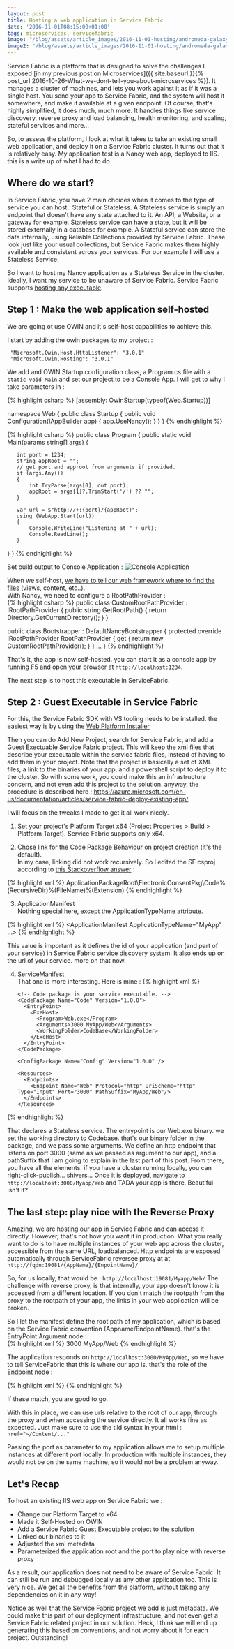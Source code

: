```yaml
---
layout: post
title: Hosting a web application in Service Fabric
date: '2016-11-01T08:15:00+01:00'
tags: microservices, servicefabric
image: "/blog/assets/article_images/2016-11-01-hosting/andromeda-galaxy.jpg"
image2: "/blog/assets/article_images/2016-11-01-hosting/andromeda-galaxy.jpg"
---
```


Service Fabric is a platform that is designed to solve the challenges I exposed [in my previous post on Microservices]({{ site.baseurl }}{% post_url 2016-10-26-What-we-dont-tell-you-about-microservices %}).
It manages a cluster of machines, and lets you work against it as if it was a single host. You send your app to Service Fabric, and the system will host it somewhere, and make it available at a given endpoint.
Of course, that's highly simplified, it does much, much more. It handles things like service discovery, reverse proxy and load balancing, health monitoring, and scaling, stateful services and more...

So, to assess the platform, I look at what it takes to take an existing small web application, and deploy it on a Service Fabric cluster.
It turns out that it is relatively easy.
My application test is a Nancy web app, deployed to IIS. this is a write up of what I had to do.

## Where do we start?

In Service Fabric, you have 2 main choices when it comes to the type of service you can host : Stateful or Stateless.
A Stateless service is simply an endpoint that doesn't have any state attached to it. An API, a Website, or a gateway for example. Stateless service can have a state, but it will be stored externally in a database for example.
A Stateful service can store the data internally, using Reliable Collections provided by Service Fabric. These look just like your usual collections, but Service Fabric makes them highly available and consistent across your services.
For our example I will use a Stateless Service.

So I want to host my Nancy application as a Stateless Service in the cluster. Ideally, I want my service to be unaware of Service Fabric. 
Service Fabric supports [hosting any executable](https://azure.microsoft.com/en-us/documentation/articles/service-fabric-deploy-existing-app/).

## Step 1 : Make the web application self-hosted

We are going ot use OWIN and it's self-host capabilities to achieve this.

I start by adding the owin packages to my project : 

     "Microsoft.Owin.Host.HttpListener": "3.0.1"
     "Microsoft.Owin.Hosting": "3.0.1"

We add and OWIN Startup configuration class, a Program.cs file with a `static void Main` and set our project to be a Console App. I will get to why I take parameters in :

{% highlight csharp %}
[assembly: OwinStartup(typeof(Web.Startup))]

namespace Web
{
    public class Startup
    {
        public void Configuration(IAppBuilder app)
        {
            app.UseNancy();
        }
    }
}
{% endhighlight %}

{% highlight csharp %}
public class Program
{
   public static void Main(params string[] args)
   {

       int port = 1234;
       string appRoot = "";
       // get port and approot from arguments if provided.
       if (args.Any())
       {
           int.TryParse(args[0], out port);
           appRoot = args[1]?.TrimStart('/') ?? "";
       }

       var url = $"http://+:{port}/{appRoot}";
       using (WebApp.Start(url))
       {
           Console.WriteLine("Listening at " + url);
           Console.ReadLine();
       }
   }
}
{% endhighlight %}

Set build output to Console Application : 
![Console Application](/blog/assets/article_images/2016-11-01-hosting/console.PNG)


When we self-host, [we have to tell our web framework where to find the files](http://stackoverflow.com/questions/24571258/how-do-you-resolve-a-virtual-path-to-a-file-under-an-owin-host) (views, content, etc..).  
With Nancy, we need to configure a RootPathProvider :  
{% highlight csharp %}
public class CustomRootPathProvider : IRootPathProvider
{
     public string GetRootPath()
     {
          return Directory.GetCurrentDirectory();
     }
}

public class Bootstrapper : DefaultNancyBootstrapper
{
    protected override IRootPathProvider RootPathProvider {
        get { return new CustomRootPathProvider(); }
    }
    ...
}
{% endhighlight %}

That's it, the app is now self-hosted. you can start it as a console app by running F5 and open your browser at `http://localhost:1234`.

The next step is to host this executable in ServiceFabric.

## Step 2 : Guest Executable in Service Fabric

For this, the Service Fabric SDK with VS tooling needs to be installed. the easiest way is by using the [Web Platform Installer](https://www.microsoft.com/en-us/download/details.aspx?id=6164)

Then you can do Add New Project, search for Service Fabric, and add a Guest Exectuable Service Fabric project.
This will keep the xml files that describe your executable within the service fabric files, instead of having to add them in your project. Note that the project is basically a set of XML files, a link to the binaries of your app, and a powershell script to deploy it to the cluster. So with some work, you could make this an infrastructure concern, and not even add this project to the solution.
anyway, the procedure is described here : https://azure.microsoft.com/en-us/documentation/articles/service-fabric-deploy-existing-app/  

I will focus on the tweaks I made to get it all work nicely.

1. Set your project's Platform Target x64 (Project Properties > Build > Platform Target). Service Fabric supports only x64.  

2. Chose link for the Code Package Behaviour on project creation (it's the default).  
In my case, linking did not work recursively. So I edited the SF csproj according to [this Stackoverflow answer](http://stackoverflow.com/a/11808911/156415) : 

{% highlight xml %}
<Content Include="..\Web\bin\**\*.*"> 
     <Link>ApplicationPackageRoot\ElectronicConsentPkg\Code\%(RecursiveDir)%(FileName)%(Extension)</Link>
</Content> 
{% endhighlight %}  

3. ApplicationManifest  
Nothing special here, except the ApplicationTypeName attribute.

{% highlight xml %}
<ApplicationManifest ApplicationTypeName="MyApp" ...>
{% endhighlight %}

This value is important as it defines the id of your application (and part of your service) in Service Fabric service discovery system. It also ends up on the url of your service. more on that now.  

4. ServiceManifest    
That one is more interesting. Here is mine : 
{% highlight xml %}
    <ServiceManifest Name="MyAppPkg"
                 Version="1.0.1"
                 xmlns="http://schemas.microsoft.com/2011/01/fabric"
                 xmlns:xsd="http://www.w3.org/2001/XMLSchema"
                 xmlns:xsi="http://www.w3.org/2001/XMLSchema-instance">
       <ServiceTypes>
         <!-- This is the name of your ServiceType. 
              The UseImplicitHost attribute indicates this is a guest executable service. -->
         <StatelessServiceType ServiceTypeName="MyAppWeb" UseImplicitHost="true" />
       </ServiceTypes>

       <!-- Code package is your service executable. -->
       <CodePackage Name="Code" Version="1.0.0">
         <EntryPoint>
           <ExeHost>
             <Program>Web.exe</Program>
             <Arguments>3000 MyApp/Web</Arguments>
             <WorkingFolder>CodeBase</WorkingFolder>
           </ExeHost>
         </EntryPoint>
       </CodePackage>

       <ConfigPackage Name="Config" Version="1.0.0" />

       <Resources>
         <Endpoints>
           <Endpoint Name="Web" Protocol="http" UriScheme="http" Type="Input" Port="3000" PathSuffix="MyApp/Web"/>
         </Endpoints>
       </Resources>
     </ServiceManifest>
{% endhighlight %}  

That declares a Stateless service. The entrypoint is our Web.exe binary. we set the working directory to Codebase. that's our binary folder in the package, and we pass some arguments.
We define an http endpoint that listens on port 3000 (same as we passed as argument to our app), and a pathSuffix that I am going to explain in the last part of this post.
From there, you have all the elements. if you have a cluster running locally, you can right-click-publish... shivers...
Once it is deployed, navigate to `http://localhost:3000/Myapp/Web` and TADA your app is there. Beautiful isn't it?

## The last step: play nice with the Reverse Proxy

Amazing, we are hosting our app in Service Fabric and can access it directly. However, that's not how you want it in production.
What you really want to do is to have multiple instances of your web app across the cluster, accessible from the same URL, loadbalanced.
Http endpoints are exposed automatically through ServiceFabric reversee proxy at at `http://fqdn:19081/{AppName}/{EnpointName}/`

So, for us locally, that would be : `http://localhost:19081/Myapp/Web/`
The challenge with reverse proxy, is that internally, your app doesn't know it is accessed from a different location.
If you don't match the rootpath from the proxy to the rootpath of your app, the links in your web application will be broken.

So I let the manifest define the root path of my application, which is based on the Service Fabric convention (Appname/EndpointName).
that's the EntryPoint Argument node :  
{% highlight xml %}
<Arguments>3000 MyApp/Web</Arguments>
{% endhighlight %}  

The application responds on `http://localhost:3000/MyApp/Web`, so we have to tell ServiceFabric that this is where our app is.
that's the role of the Endpoint node :  

{% highlight xml %}
<Endpoint Name="Web" Protocol="http" UriScheme="http" Type="Input" Port="3000" PathSuffix="MyApp/Web"/>
{% endhighlight %}  

If these match, you are good to go.  

With this in place, we can use urls relative to the root of our app, through the proxy and when accessing the service directly. It all works fine as expected.
Just make sure to use the tild syntax in your html : `href="~/Content/..."`  

Passing the port as parameter to my application allows me to setup multiple instances at different port locally. In production with multiple instances, they would not be on the same machine, so it would not be a problem anyway.

## Let's Recap

To host an existing IIS web app on Service Fabric we :  
 
 - Change our Platform Target to x64
 - Made it Self-Hosted on OWIN
 - Add a Service Fabric Guest Executable project to the solution
 - Linked our binaries to it
 - Adjusted the xml metadata
 - Parameterized the application root and the port to play nice with reverse proxy  
 
As a result, our application does not need to be aware of Service Fabric. It can still be run and debugged locally as any other application too. This is very nice. We get all the benefits from the platform, without taking any dependencies on it in any way!  

Notice as well that the Service Fabric project we add is just metadata. We could make this part of our deployment infrastructure, and not even get a Service Fabric related project in our solution. Heck, I think we will end up generating this based on conventions, and not worry about it for each project. Outstanding!

